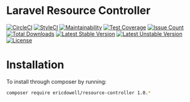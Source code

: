 # Laravel Resource Controller
[![CircleCI](https://circleci.com/gh/ericdowell/resource-controller.svg?style=svg)](https://circleci.com/gh/ericdowell/resource-controller)
[![StyleCI](https://styleci.io/repos/130137009/shield?branch=master)](https://styleci.io/repos/130137009)
[![Maintainability](https://api.codeclimate.com/v1/badges/9667d6f991e0b1573e99/maintainability)](https://codeclimate.com/github/ericdowell/resource-controller/maintainability)
[![Test Coverage](https://api.codeclimate.com/v1/badges/9667d6f991e0b1573e99/test_coverage)](https://codeclimate.com/github/ericdowell/resource-controller/test_coverage)
[![Issue Count](https://codeclimate.com/github/ericdowell/resource-controller/badges/issue_count.svg)](https://codeclimate.com/github/ericdowell/resource-controller)
[![Total Downloads](https://poser.pugx.org/ericdowell/resource-controller/d/total.svg)](https://packagist.org/packages/ericdowell/resource-controller)
[![Latest Stable Version](https://poser.pugx.org/ericdowell/resource-controller/v/stable.svg)](https://packagist.org/packages/ericdowell/resource-controller)
[![Latest Unstable Version](https://poser.pugx.org/ericdowell/resource-controller/v/unstable.svg)](https://packagist.org/packages/ericdowell/resource-controller)
[![License](https://poser.pugx.org/ericdowell/resource-controller/license.svg)](https://packagist.org/packages/ericdowell/resource-controller)


# Installation
To install through composer by running:
```bash
composer require ericdowell/resource-controller 1.0.*
```
